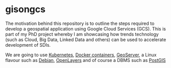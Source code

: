 # gisongcs
The motivation behind this repository is to outline the steps required to develop a geospatial application using Google Cloud Services (GCS). This is part of my PhD project whereby I am showcasing how trends technology (such as Cloud, Big Data, Linked Data and others) can be used to accelerate development of SDIs.

We are going to use <a href="http://kubernetes.io/">Kubernetes</a>, <a href="https://www.docker.com/">Docker containers</a>, <a href="http://geoserver.org/">GeoServer</a>, a Linux flavour such as <a href="https://www.debian.org/">Debian</a>, <a href="https://openlayers.org/">OpenLayers</a> and of course a DBMS such as <a href="http://www.postgis.net/">PostGIS</a> 
